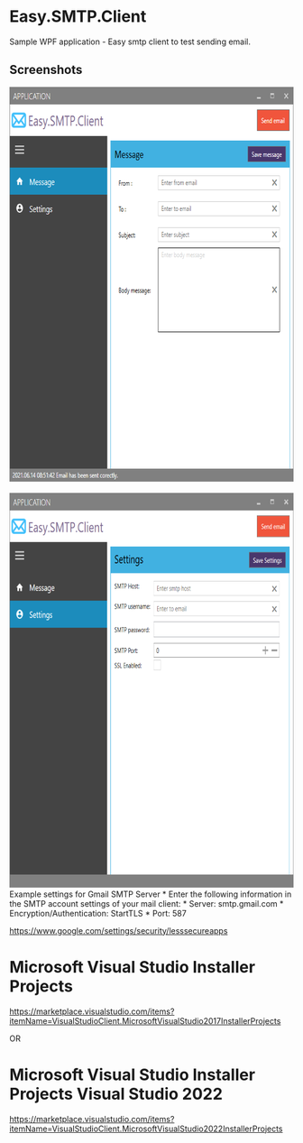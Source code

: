 # Easy.SMTP.Client
Sample WPF application - Easy smtp client to test sending email.

## Screenshots
<div align="center">

<img alt="screenshot01" src="./docs/easy.smpt.client.png" width="700" height="700">

</div>
<br/>
<div align="center">

<img alt="screenshot01" src="./docs/easy.smpt.client_2.png" width="700" height="700">

</div>
Example settings for Gmail SMTP Server
* Enter the following information in the SMTP account settings of your mail client:
* Server: smtp.gmail.com
* Encryption/Authentication: StartTLS
* Port: 587

https://www.google.com/settings/security/lesssecureapps

# Microsoft Visual Studio Installer Projects

https://marketplace.visualstudio.com/items?itemName=VisualStudioClient.MicrosoftVisualStudio2017InstallerProjects

OR

# Microsoft Visual Studio Installer Projects Visual Studio 2022
https://marketplace.visualstudio.com/items?itemName=VisualStudioClient.MicrosoftVisualStudio2022InstallerProjects

